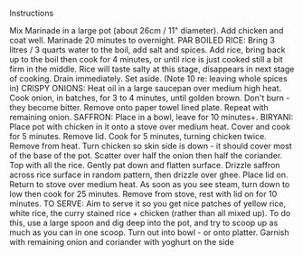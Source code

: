 Instructions

Mix Marinade in a large pot (about 26cm / 11" diameter). Add chicken and coat well. Marinade 20 minutes to overnight.
PAR BOILED RICE:
Bring 3 litres / 3 quarts water to the boil, add salt and spices.
Add rice, bring back up to the boil then cook for 4 minutes, or until rice is just cooked still a bit firm in the middle. Rice will taste salty at this stage, disappears in next stage of cooking.
Drain immediately. Set aside. (Note 10 re: leaving whole spices in)
CRISPY ONIONS:
Heat oil in a large saucepan over medium high heat. Cook onion, in batches, for 3 to 4 minutes, until golden brown. Don't burn - they become bitter.
Remove onto paper towel lined plate. Repeat with remaining onion.
SAFFRON:
Place in a bowl, leave for 10 minutes+.
BIRYANI:
Place pot with chicken in it onto a stove over medium heat. Cover and cook for 5 minutes.
Remove lid. Cook for 5 minutes, turning chicken twice.
Remove from heat.
Turn chicken so skin side is down - it should cover most of the base of the pot.
Scatter over half the onion then half the coriander.
Top with all the rice. Gently pat down and flatten surface.
Drizzle saffron across rice surface in random pattern, then drizzle over ghee.
Place lid on. Return to stove over medium heat.
As soon as you see steam, turn down to low then cook for 25 minutes.
Remove from stove, rest with lid on for 10 minutes.
TO SERVE:
Aim to serve it so you get nice patches of yellow rice, white rice, the curry stained rice + chicken (rather than all mixed up). To do this, use a large spoon and dig deep into the pot, and try to scoop up as much as you can in one scoop.
Turn out into bowl - or onto platter. Garnish with remaining onion and coriander with yoghurt on the side 
